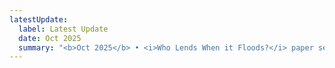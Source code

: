 ```yaml
---
latestUpdate:
  label: Latest Update
  date: Oct 2025
  summary: "<b>Oct 2025</b> • <i>Who Lends When it Floods?</i> paper selected for ESCB RCCC Workshop, Banco de Espana, Madrid ES."
---
```

